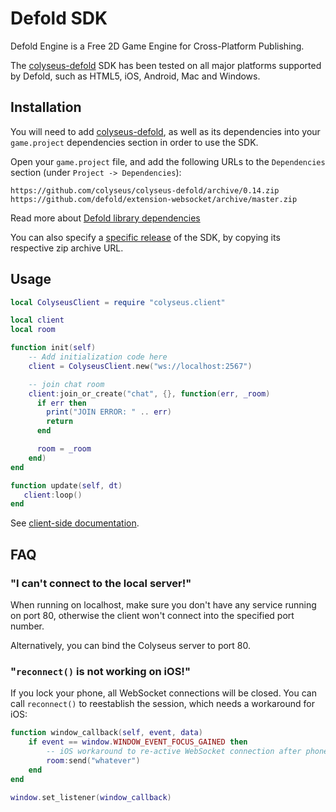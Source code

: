 # Defold SDK

Defold Engine is a Free 2D Game Engine for Cross-Platform Publishing.

The [colyseus-defold](https://github.com/colyseus/colyseus-defold) SDK has been tested on all major platforms supported by Defold, such as HTML5, iOS, Android, Mac and Windows.

## Installation

You will need to add [colyseus-defold](https://github.com/colyseus/colyseus-defold), as well as its dependencies into your `game.project` dependencies section in order to use the SDK.

Open your `game.project` file, and add the following URLs to the `Dependencies` section (under `Project -> Dependencies`):

    https://github.com/colyseus/colyseus-defold/archive/0.14.zip
    https://github.com/defold/extension-websocket/archive/master.zip

Read more about [Defold library dependencies](http://www.defold.com/manuals/libraries/)

You can also specify a [specific release](https://github.com/colyseus/colyseus-defold/releases) of the SDK, by copying its respective zip archive URL.

## Usage

```lua
local ColyseusClient = require "colyseus.client"

local client
local room

function init(self)
    -- Add initialization code here
    client = ColyseusClient.new("ws://localhost:2567")

    -- join chat room
    client:join_or_create("chat", {}, function(err, _room)
      if err then
        print("JOIN ERROR: " .. err)
        return
      end

      room = _room
    end)
end

function update(self, dt)
   client:loop()
end
```

See [client-side documentation](/client/client/).

## FAQ

### "I can't connect to the local server!"

When running on localhost, make sure you don't have any service running on port
80, otherwise the client won't connect into the specified port number.

Alternatively, you can bind the Colyseus server to port 80.

### "`reconnect()` is not working on iOS!"

If you lock your phone, all WebSocket connections will be closed. You can call `reconnect()` to reestablish the session, which needs a workaround for iOS:

```lua
function window_callback(self, event, data)
    if event == window.WINDOW_EVENT_FOCUS_GAINED then
        -- iOS workaround to re-active WebSocket connection after phone is unlocked
        room:send("whatever")
    end
end

window.set_listener(window_callback)
```
